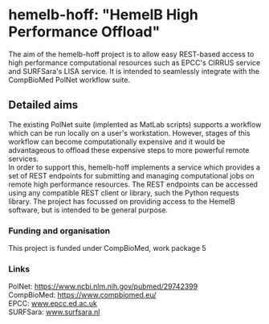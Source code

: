 # hemelb-hoff: "HemelB High Performance Offload"


The aim of the hemelb-hoff project is to allow easy REST-based access to high performance computational resources such as EPCC's CIRRUS service and SURFSara's LISA service. It is intended to seamlessly integrate with the CompBioMed PolNet workflow suite.

## Detailed aims
The existing PolNet suite (implented as MatLab scripts) supports a workflow which can be run locally on a user's workstation.
However, stages of this workflow can become computationally expensive and it would be advantageous to offload these expensive steps to more powerful remote services.  
In order to support this, hemelb-hoff implements a service which provides a set of REST endpoints for submitting and managing computational jobs on remote high performance resources. The REST endpoints can be accessed using any compatible REST client or library, such the Python requests library.
The project has focussed on providing access to the HemelB software, but is intended to be general purpose.  

### Funding and organisation
This project is funded under CompBioMed, work package 5

### Links
PolNet: https://www.ncbi.nlm.nih.gov/pubmed/29742399  
CompBioMed: https://www.compbiomed.eu/  
EPCC: www.epcc.ed.ac.uk  
SURFSara: www.surfsara.nl

